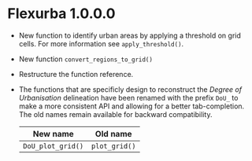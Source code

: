 # Flexurba 1.0.0.0

- New function to identify urban areas by applying a threshold on grid cells. For more information see `apply_threshold()`.

- New function `convert_regions_to_grid()`

- Restructure the function reference.

- The functions that are specificly design to reconstruct the *Degree of Urbanisation* delineation have been renamed with the prefix `DoU_` to make a more consistent API and allowing for a better tab-completion. The old names remain available for backward compatibility.
  
  | New name                 | Old name          |
  | ------------------------ | ----------------- |
  | `DoU_plot_grid()`        | `plot_grid()`     |
